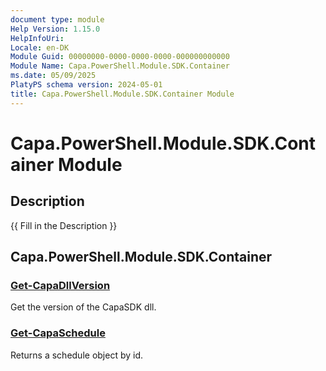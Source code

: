 ```yaml
---
document type: module
Help Version: 1.15.0
HelpInfoUri: 
Locale: en-DK
Module Guid: 00000000-0000-0000-0000-000000000000
Module Name: Capa.PowerShell.Module.SDK.Container
ms.date: 05/09/2025
PlatyPS schema version: 2024-05-01
title: Capa.PowerShell.Module.SDK.Container Module
---
```


# Capa.PowerShell.Module.SDK.Container Module

## Description

{{ Fill in the Description }}

## Capa.PowerShell.Module.SDK.Container

### [Get-CapaDllVersion](Get-CapaDllVersion.md)

Get the version of the CapaSDK dll.

### [Get-CapaSchedule](Get-CapaSchedule.md)

Returns a schedule object by id.

